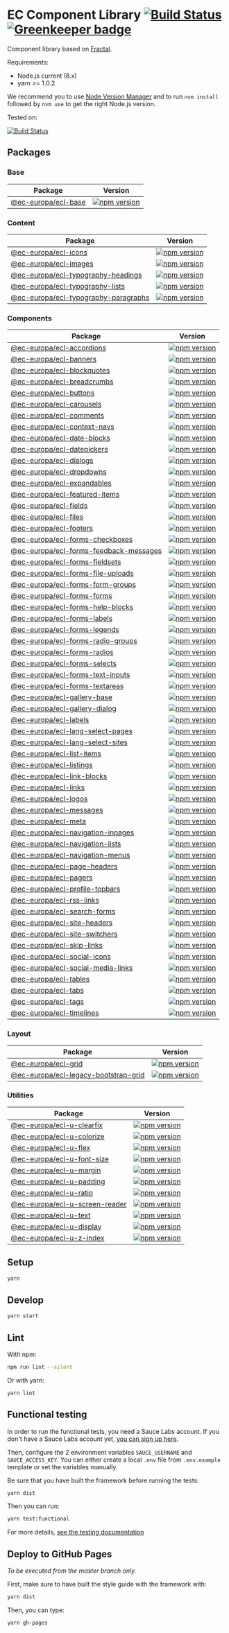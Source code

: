 # EC Component Library [![Build Status](https://drone.ne-dev.eu/api/badges/ec-europa/europa-component-library/status.svg)](https://drone.ne-dev.eu/ec-europa/europa-component-library) [![Greenkeeper badge](https://badges.greenkeeper.io/ec-europa/europa-component-library.svg)](https://greenkeeper.io/)

Component library based on [Fractal](http://fractal.build/).

Requirements:
- Node.js current (8.x)
- yarn >= 1.0.2

We recommend you to use [Node Version Manager](https://github.com/creationix/nvm) and to run `nvm install` followed by `nvm use` to get the right Node.js version.

Tested on:

[![Build Status](https://saucelabs.com/browser-matrix/europa-component-library.svg)](https://saucelabs.com/u/europa-component-library)

## Packages

### Base

| Package | Version |
|-------- |-------- |
| [@ec-europa/ecl-base](framework/base) | [![npm version](https://badge.fury.io/js/%40ec-europa%2Fecl-base.svg)](https://badge.fury.io/js/%40ec-europa%2Fecl-base) |

### Content

| Package | Version |
|-------- |-------- |
| [@ec-europa/ecl-icons](framework/content/ecl-icons) | [![npm version](https://badge.fury.io/js/%40ec-europa%2Fecl-icons.svg)](https://badge.fury.io/js/%40ec-europa%2Fecl-icons) |
| [@ec-europa/ecl-images](framework/content/ecl-images) | [![npm version](https://badge.fury.io/js/%40ec-europa%2Fecl-images.svg)](https://badge.fury.io/js/%40ec-europa%2Fecl-images) |
| [@ec-europa/ecl-typography-headings](framework/content/ecl-typography/ecl-typography-headings) | [![npm version](https://badge.fury.io/js/%40ec-europa%2Fecl-typography-headings.svg)](https://badge.fury.io/js/%40ec-europa%2Fecl-typography-headings) |
| [@ec-europa/ecl-typography-lists](framework/content/ecl-typography/ecl-typography-lists) | [![npm version](https://badge.fury.io/js/%40ec-europa%2Fecl-typography-lists.svg)](https://badge.fury.io/js/%40ec-europa%2Fecl-typography-lists) |
| [@ec-europa/ecl-typography-paragraphs](framework/content/ecl-typography/ecl-typography-paragraphs) | [![npm version](https://badge.fury.io/js/%40ec-europa%2Fecl-typography-paragraphs.svg)](https://badge.fury.io/js/%40ec-europa%2Fecl-typography-paragraphs) |

### Components

| Package | Version |
|-------- |-------- |
| [@ec-europa/ecl-accordions](framework/components/ecl-accordions) | [![npm version](https://badge.fury.io/js/%40ec-europa%2Fecl-accordions.svg)](https://badge.fury.io/js/%40ec-europa%2Fecl-accordions) |
| [@ec-europa/ecl-banners](framework/components/ecl-banners) | [![npm version](https://badge.fury.io/js/%40ec-europa%2Fecl-banners.svg)](https://badge.fury.io/js/%40ec-europa%2Fecl-banners) |
| [@ec-europa/ecl-blockquotes](framework/components/ecl-blockquotes) | [![npm version](https://badge.fury.io/js/%40ec-europa%2Fecl-blockquotes.svg)](https://badge.fury.io/js/%40ec-europa%2Fecl-blockquotes) |
| [@ec-europa/ecl-breadcrumbs](framework/components/ecl-breadcrumbs) | [![npm version](https://badge.fury.io/js/%40ec-europa%2Fecl-breadcrumbs.svg)](https://badge.fury.io/js/%40ec-europa%2Fecl-breadcrumbs) |
| [@ec-europa/ecl-buttons](framework/components/ecl-buttons) | [![npm version](https://badge.fury.io/js/%40ec-europa%2Fecl-buttons.svg)](https://badge.fury.io/js/%40ec-europa%2Fecl-buttons) |
| [@ec-europa/ecl-carousels](framework/components/ecl-carousels) | [![npm version](https://badge.fury.io/js/%40ec-europa%2Fecl-carousels.svg)](https://badge.fury.io/js/%40ec-europa%2Fecl-carousels) |
| [@ec-europa/ecl-comments](framework/components/ecl-comments) | [![npm version](https://badge.fury.io/js/%40ec-europa%2Fecl-comments.svg)](https://badge.fury.io/js/%40ec-europa%2Fecl-comments) |
| [@ec-europa/ecl-context-navs](framework/components/ecl-context-navs) | [![npm version](https://badge.fury.io/js/%40ec-europa%2Fecl-context-navs.svg)](https://badge.fury.io/js/%40ec-europa%2Fecl-context-navs) |
| [@ec-europa/ecl-date-blocks](framework/components/ecl-date-blocks) | [![npm version](https://badge.fury.io/js/%40ec-europa%2Fecl-date-blocks.svg)](https://badge.fury.io/js/%40ec-europa%2Fecl-date-blocks) |
| [@ec-europa/ecl-datepickers](framework/components/ecl-datepickers) | [![npm version](https://badge.fury.io/js/%40ec-europa%2Fecl-datepickers.svg)](https://badge.fury.io/js/%40ec-europa%2Fecl-datepickers) |
| [@ec-europa/ecl-dialogs](framework/components/ecl-dialogs) | [![npm version](https://badge.fury.io/js/%40ec-europa%2Fecl-dialogs.svg)](https://badge.fury.io/js/%40ec-europa%2Fecl-dialogs) |
| [@ec-europa/ecl-dropdowns](framework/components/ecl-dropdowns) | [![npm version](https://badge.fury.io/js/%40ec-europa%2Fecl-dropdowns.svg)](https://badge.fury.io/js/%40ec-europa%2Fecl-dropdowns) |
| [@ec-europa/ecl-expandables](framework/components/ecl-expandables) | [![npm version](https://badge.fury.io/js/%40ec-europa%2Fecl-expandables.svg)](https://badge.fury.io/js/%40ec-europa%2Fecl-expandables) |
| [@ec-europa/ecl-featured-items](framework/components/ecl-featured-items) | [![npm version](https://badge.fury.io/js/%40ec-europa%2Fecl-featured-items.svg)](https://badge.fury.io/js/%40ec-europa%2Fecl-featured-items) |
| [@ec-europa/ecl-fields](framework/components/ecl-fields) | [![npm version](https://badge.fury.io/js/%40ec-europa%2Fecl-fields.svg)](https://badge.fury.io/js/%40ec-europa%2Fecl-fields) |
| [@ec-europa/ecl-files](framework/components/ecl-files) | [![npm version](https://badge.fury.io/js/%40ec-europa%2Fecl-files.svg)](https://badge.fury.io/js/%40ec-europa%2Fecl-files) |
| [@ec-europa/ecl-footers](framework/components/ecl-footers) | [![npm version](https://badge.fury.io/js/%40ec-europa%2Fecl-footers.svg)](https://badge.fury.io/js/%40ec-europa%2Fecl-footers) |
| [@ec-europa/ecl-forms-checkboxes](framework/components/ecl-forms/ecl-forms-checkboxes) | [![npm version](https://badge.fury.io/js/%40ec-europa%2Fecl-forms-checkboxes.svg)](https://badge.fury.io/js/%40ec-europa%2Fecl-forms-checkboxes) |
| [@ec-europa/ecl-forms-feedback-messages](framework/components/ecl-forms/ecl-forms-feedback-messages) | [![npm version](https://badge.fury.io/js/%40ec-europa%2Fecl-forms-feedback-messages.svg)](https://badge.fury.io/js/%40ec-europa%2Fecl-forms-feedback-messages) |
| [@ec-europa/ecl-forms-fieldsets](framework/components/ecl-forms/ecl-forms-fieldsets) | [![npm version](https://badge.fury.io/js/%40ec-europa%2Fecl-forms-fieldsets.svg)](https://badge.fury.io/js/%40ec-europa%2Fecl-forms-fieldsets) |
| [@ec-europa/ecl-forms-file-uploads](framework/components/ecl-forms/ecl-forms-file-uploads) | [![npm version](https://badge.fury.io/js/%40ec-europa%2Fecl-forms-file-uploads.svg)](https://badge.fury.io/js/%40ec-europa%2Fecl-forms-file-uploads) |
| [@ec-europa/ecl-forms-form-groups](framework/components/ecl-forms/ecl-forms-form-groups) | [![npm version](https://badge.fury.io/js/%40ec-europa%2Fecl-forms-form-groups.svg)](https://badge.fury.io/js/%40ec-europa%2Fecl-forms-form-groups) |
| [@ec-europa/ecl-forms-forms](framework/components/ecl-forms/ecl-forms-forms) | [![npm version](https://badge.fury.io/js/%40ec-europa%2Fecl-forms-forms.svg)](https://badge.fury.io/js/%40ec-europa%2Fecl-forms-forms) |
| [@ec-europa/ecl-forms-help-blocks](framework/components/ecl-forms/ecl-forms-help-blocks) | [![npm version](https://badge.fury.io/js/%40ec-europa%2Fecl-forms-help-blocks.svg)](https://badge.fury.io/js/%40ec-europa%2Fecl-forms-help-blocks) |
| [@ec-europa/ecl-forms-labels](framework/components/ecl-forms/ecl-forms-labels) | [![npm version](https://badge.fury.io/js/%40ec-europa%2Fecl-forms-labels.svg)](https://badge.fury.io/js/%40ec-europa%2Fecl-forms-labels) |
| [@ec-europa/ecl-forms-legends](framework/components/ecl-forms/ecl-forms-legends) | [![npm version](https://badge.fury.io/js/%40ec-europa%2Fecl-forms-legends.svg)](https://badge.fury.io/js/%40ec-europa%2Fecl-forms-legends) |
| [@ec-europa/ecl-forms-radio-groups](framework/components/ecl-forms/ecl-forms-radio-groups) | [![npm version](https://badge.fury.io/js/%40ec-europa%2Fecl-forms-radio-groups.svg)](https://badge.fury.io/js/%40ec-europa%2Fecl-forms-radio-groups) |
| [@ec-europa/ecl-forms-radios](framework/components/ecl-forms/ecl-forms-radios) | [![npm version](https://badge.fury.io/js/%40ec-europa%2Fecl-forms-radios.svg)](https://badge.fury.io/js/%40ec-europa%2Fecl-forms-radios) |
| [@ec-europa/ecl-forms-selects](framework/components/ecl-forms/ecl-forms-selects) | [![npm version](https://badge.fury.io/js/%40ec-europa%2Fecl-forms-selects.svg)](https://badge.fury.io/js/%40ec-europa%2Fecl-forms-selects) |
| [@ec-europa/ecl-forms-text-inputs](framework/components/ecl-forms/ecl-forms-text-inputs) | [![npm version](https://badge.fury.io/js/%40ec-europa%2Fecl-forms-text-inputs.svg)](https://badge.fury.io/js/%40ec-europa%2Fecl-forms-text-inputs) |
| [@ec-europa/ecl-forms-textareas](framework/components/ecl-forms/ecl-forms-textareas) | [![npm version](https://badge.fury.io/js/%40ec-europa%2Fecl-forms-textareas.svg)](https://badge.fury.io/js/%40ec-europa%2Fecl-forms-textareas) |
| [@ec-europa/ecl-gallery-base](framework/components/ecl-galleries/ecl-gallery-base) | [![npm version](https://badge.fury.io/js/%40ec-europa%2Fecl-gallery-base.svg)](https://badge.fury.io/js/%40ec-europa%2Fecl-gallery-base) |
| [@ec-europa/ecl-gallery-dialog](framework/components/ecl-galleries/ecl-gallery-dialog) | [![npm version](https://badge.fury.io/js/%40ec-europa%2Fecl-gallery-dialog.svg)](https://badge.fury.io/js/%40ec-europa%2Fecl-gallery-dialog) |
| [@ec-europa/ecl-labels](framework/components/ecl-labels) | [![npm version](https://badge.fury.io/js/%40ec-europa%2Fecl-labels.svg)](https://badge.fury.io/js/%40ec-europa%2Fecl-labels) |
| [@ec-europa/ecl-lang-select-pages](framework/components/ecl-lang-select-pages) | [![npm version](https://badge.fury.io/js/%40ec-europa%2Fecl-lang-select-pages.svg)](https://badge.fury.io/js/%40ec-europa%2Fecl-lang-select-pages) |
| [@ec-europa/ecl-lang-select-sites](framework/components/ecl-lang-select-sites) | [![npm version](https://badge.fury.io/js/%40ec-europa%2Fecl-lang-select-sites.svg)](https://badge.fury.io/js/%40ec-europa%2Fecl-lang-select-sites) |
| [@ec-europa/ecl-list-items](framework/components/ecl-list-items) | [![npm version](https://badge.fury.io/js/%40ec-europa%2Fecl-list-items.svg)](https://badge.fury.io/js/%40ec-europa%2Fecl-list-items) |
| [@ec-europa/ecl-listings](framework/components/ecl-listings) | [![npm version](https://badge.fury.io/js/%40ec-europa%2Fecl-listings.svg)](https://badge.fury.io/js/%40ec-europa%2Fecl-listings) |
| [@ec-europa/ecl-link-blocks](framework/components/ecl-link-blocks) | [![npm version](https://badge.fury.io/js/%40ec-europa%2Fecl-link-blocks.svg)](https://badge.fury.io/js/%40ec-europa%2Fecl-link-blocks) |
| [@ec-europa/ecl-links](framework/components/ecl-links) | [![npm version](https://badge.fury.io/js/%40ec-europa%2Fecl-links.svg)](https://badge.fury.io/js/%40ec-europa%2Fecl-links) |
| [@ec-europa/ecl-logos](framework/components/ecl-logos) | [![npm version](https://badge.fury.io/js/%40ec-europa%2Fecl-logos.svg)](https://badge.fury.io/js/%40ec-europa%2Fecl-logos) |
| [@ec-europa/ecl-messages](framework/components/ecl-messages) | [![npm version](https://badge.fury.io/js/%40ec-europa%2Fecl-messages.svg)](https://badge.fury.io/js/%40ec-europa%2Fecl-messages) |
| [@ec-europa/ecl-meta](framework/components/ecl-meta) | [![npm version](https://badge.fury.io/js/%40ec-europa%2Fecl-meta.svg)](https://badge.fury.io/js/%40ec-europa%2Fecl-meta) |
| [@ec-europa/ecl-navigation-inpages](framework/components/ecl-navigation/ecl-navigation-inpages) | [![npm version](https://badge.fury.io/js/%40ec-europa%2Fecl-navigation-inpages.svg)](https://badge.fury.io/js/%40ec-europa%2Fecl-navigation-inpages) |
| [@ec-europa/ecl-navigation-lists](framework/components/ecl-navigation/ecl-navigation-lists) | [![npm version](https://badge.fury.io/js/%40ec-europa%2Fecl-navigation-lists.svg)](https://badge.fury.io/js/%40ec-europa%2Fecl-navigation-lists) |
| [@ec-europa/ecl-navigation-menus](framework/components/ecl-navigation/ecl-navigation-menus) | [![npm version](https://badge.fury.io/js/%40ec-europa%2Fecl-navigation-menus.svg)](https://badge.fury.io/js/%40ec-europa%2Fecl-navigation-menus) |
| [@ec-europa/ecl-page-headers](framework/components/ecl-page-headers) | [![npm version](https://badge.fury.io/js/%40ec-europa%2Fecl-page-headers.svg)](https://badge.fury.io/js/%40ec-europa%2Fecl-page-headers) |
| [@ec-europa/ecl-pagers](framework/components/ecl-pagers) | [![npm version](https://badge.fury.io/js/%40ec-europa%2Fecl-pagers.svg)](https://badge.fury.io/js/%40ec-europa%2Fecl-pagers) |
| [@ec-europa/ecl-profile-topbars](framework/components/ecl-profile-topbars) | [![npm version](https://badge.fury.io/js/%40ec-europa%2Fecl-profile-topbars.svg)](https://badge.fury.io/js/%40ec-europa%2Fecl-profile-topbars) |
| [@ec-europa/ecl-rss-links](framework/components/ecl-rss-links) | [![npm version](https://badge.fury.io/js/%40ec-europa%2Fecl-rss-links.svg)](https://badge.fury.io/js/%40ec-europa%2Fecl-rss-links) |
| [@ec-europa/ecl-search-forms](framework/components/ecl-search-forms) | [![npm version](https://badge.fury.io/js/%40ec-europa%2Fecl-search-forms.svg)](https://badge.fury.io/js/%40ec-europa%2Fecl-search-forms) |
| [@ec-europa/ecl-site-headers](framework/components/ecl-site-headers) | [![npm version](https://badge.fury.io/js/%40ec-europa%2Fecl-site-headers.svg)](https://badge.fury.io/js/%40ec-europa%2Fecl-site-headers) |
| [@ec-europa/ecl-site-switchers](framework/components/ecl-site-switchers) | [![npm version](https://badge.fury.io/js/%40ec-europa%2Fecl-site-switchers.svg)](https://badge.fury.io/js/%40ec-europa%2Fecl-site-switchers) |
| [@ec-europa/ecl-skip-links](framework/components/ecl-skip-links) | [![npm version](https://badge.fury.io/js/%40ec-europa%2Fecl-skip-links.svg)](https://badge.fury.io/js/%40ec-europa%2Fecl-skip-links) |
| [@ec-europa/ecl-social-icons](framework/components/ecl-social-icons) | [![npm version](https://badge.fury.io/js/%40ec-europa%2Fecl-social-icons.svg)](https://badge.fury.io/js/%40ec-europa%2Fecl-social-icons) |
| [@ec-europa/ecl-social-media-links](framework/components/ecl-social-media-links) | [![npm version](https://badge.fury.io/js/%40ec-europa%2Fecl-social-media-links.svg)](https://badge.fury.io/js/%40ec-europa%2Fecl-social-media-links) |
| [@ec-europa/ecl-tables](framework/components/ecl-tables) | [![npm version](https://badge.fury.io/js/%40ec-europa%2Fecl-tables.svg)](https://badge.fury.io/js/%40ec-europa%2Fecl-tables) |
| [@ec-europa/ecl-tabs](framework/components/ecl-tabs) | [![npm version](https://badge.fury.io/js/%40ec-europa%2Fecl-tabs.svg)](https://badge.fury.io/js/%40ec-europa%2Fecl-tabs) |
| [@ec-europa/ecl-tags](framework/components/ecl-tags) | [![npm version](https://badge.fury.io/js/%40ec-europa%2Fecl-tags.svg)](https://badge.fury.io/js/%40ec-europa%2Fecl-tags) |
| [@ec-europa/ecl-timelines](framework/components/ecl-timelines) | [![npm version](https://badge.fury.io/js/%40ec-europa%2Fecl-timelines.svg)](https://badge.fury.io/js/%40ec-europa%2Fecl-timelines) |

### Layout

| Package | Version |
|-------- |-------- |
| [@ec-europa/ecl-grid](framework/layout/grid/ecl-grid) | [![npm version](https://badge.fury.io/js/%40ec-europa%2Fecl-grid.svg)](https://badge.fury.io/js/%40ec-europa%2Fecl-grid) |
| [@ec-europa/ecl-legacy-bootstrap-grid](framework/layout/grid/ecl-legacy-bootstrap-grid) | [![npm version](https://badge.fury.io/js/%40ec-europa%2Fecl-legacy-bootstrap-grid.svg)](https://badge.fury.io/js/%40ec-europa%2Fecl-legacy-bootstrap-grid) |

### Utilities

| Package | Version |
|-------- |-------- |
| [@ec-europa/ecl-u-clearfix](framework/utilities/ecl-u-clearfix) | [![npm version](https://badge.fury.io/js/%40ec-europa%2Fecl-u-clearfix.svg)](https://badge.fury.io/js/%40ec-europa%2Fecl-u-clearfix) |
| [@ec-europa/ecl-u-colorize](framework/utilities/ecl-u-colorize) | [![npm version](https://badge.fury.io/js/%40ec-europa%2Fecl-u-colorize.svg)](https://badge.fury.io/js/%40ec-europa%2Fecl-u-colorize) |
| [@ec-europa/ecl-u-flex](framework/utilities/ecl-u-flex) | [![npm version](https://badge.fury.io/js/%40ec-europa%2Fecl-u-flex.svg)](https://badge.fury.io/js/%40ec-europa%2Fecl-u-flex) |
| [@ec-europa/ecl-u-font-size](framework/utilities/ecl-u-font-size) | [![npm version](https://badge.fury.io/js/%40ec-europa%2Fecl-u-font-size.svg)](https://badge.fury.io/js/%40ec-europa%2Fecl-u-font-size) |
| [@ec-europa/ecl-u-margin](framework/utilities/ecl-u-margin) | [![npm version](https://badge.fury.io/js/%40ec-europa%2Fecl-u-margin.svg)](https://badge.fury.io/js/%40ec-europa%2Fecl-u-margin) |
| [@ec-europa/ecl-u-padding](framework/utilities/ecl-u-padding) | [![npm version](https://badge.fury.io/js/%40ec-europa%2Fecl-u-padding.svg)](https://badge.fury.io/js/%40ec-europa%2Fecl-u-padding) |
| [@ec-europa/ecl-u-ratio](framework/utilities/ecl-u-ratio) | [![npm version](https://badge.fury.io/js/%40ec-europa%2Fecl-u-ratio.svg)](https://badge.fury.io/js/%40ec-europa%2Fecl-u-ratio) |
| [@ec-europa/ecl-u-screen-reader](framework/utilities/ecl-u-screen-reader) | [![npm version](https://badge.fury.io/js/%40ec-europa%2Fecl-u-screen-reader.svg)](https://badge.fury.io/js/%40ec-europa%2Fecl-u-screen-reader) |
| [@ec-europa/ecl-u-text](framework/utilities/ecl-u-text) | [![npm version](https://badge.fury.io/js/%40ec-europa%2Fecl-u-text.svg)](https://badge.fury.io/js/%40ec-europa%2Fecl-u-text) |
| [@ec-europa/ecl-u-display](framework/utilities/ecl-u-display) | [![npm version](https://badge.fury.io/js/%40ec-europa%2Fecl-u-display.svg)](https://badge.fury.io/js/%40ec-europa%2Fecl-u-display) |
| [@ec-europa/ecl-u-z-index](framework/utilities/ecl-u-z-index) | [![npm version](https://badge.fury.io/js/%40ec-europa%2Fecl-u-z-index.svg)](https://badge.fury.io/js/%40ec-europa%2Fecl-u-z-index) |

## Setup

```bash
yarn
```

## Develop

```bash
yarn start
```

## Lint

With npm:

```bash
npm run lint --silent
```

Or with yarn:

```bash
yarn lint
```

## Functional testing

In order to run the functional tests, you need a Sauce Labs account. If you
don't have a Sauce Labs account yet, [you can sign up here](https://saucelabs.com/beta/signup/OSS/None).

Then, configure the 2 environment variables `SAUCE_USERNAME` and `SAUCE_ACCESS_KEY`.
You can either create a local `.env` file from `.env.example` template or set
the variables manually.

Be sure that you have built the framework before running the tests:

```bash
yarn dist
```

Then you can run:

```bash
yarn test:functional
```

For more details, [see the testing documentation](docs/testing/visual.md)

## Deploy to GitHub Pages

*To be executed from the master branch only.*

First, make sure to have built the style guide with the framework with:

```bash
yarn dist
```

Then, you can type:

```bash
yarn gh-pages
```

